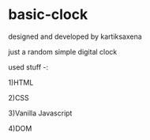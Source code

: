 # basic-clock
designed and developed by kartiksaxena


just a random simple digital clock 

used stuff -:

1)HTML

2)CSS

3)Vanilla Javascript

4)DOM
